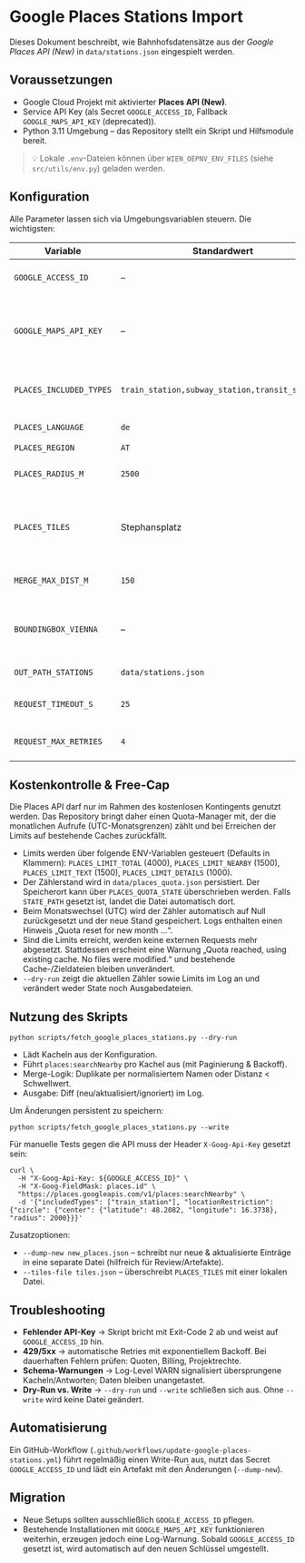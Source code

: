 # Google Places Stations Import

Dieses Dokument beschreibt, wie Bahnhofsdatensätze aus der *Google Places API (New)* in `data/stations.json` eingespielt werden.

## Voraussetzungen

* Google Cloud Projekt mit aktivierter **Places API (New)**.
* Service API Key (als Secret `GOOGLE_ACCESS_ID`, Fallback `GOOGLE_MAPS_API_KEY` \(deprecated\)).
* Python 3.11 Umgebung – das Repository stellt ein Skript und Hilfsmodule bereit.

> 💡 Lokale `.env`-Dateien können über `WIEN_OEPNV_ENV_FILES` (siehe `src/utils/env.py`) geladen werden.

## Konfiguration

Alle Parameter lassen sich via Umgebungsvariablen steuern. Die wichtigsten:

| Variable | Standardwert | Beschreibung |
| --- | --- | --- |
| `GOOGLE_ACCESS_ID` | – | **Pflicht.** Primärer API-Key für Google Places. |
| `GOOGLE_MAPS_API_KEY` | – | Deprecated Fallback – wird automatisch verwendet, falls `GOOGLE_ACCESS_ID` fehlt. |
| `PLACES_INCLUDED_TYPES` | `train_station,subway_station,transit_station` | Komma-separierte Liste von Place-Typen. |
| `PLACES_LANGUAGE` | `de` | Sprache der API-Antworten. |
| `PLACES_REGION` | `AT` | Regions-Bias. |
| `PLACES_RADIUS_M` | `2500` | Radius je Suchkachel (Meter). |
| `PLACES_TILES` | Stephansplatz | JSON-Liste von Tile-Zentren. Kann via `--tiles-file` überschrieben werden. |
| `MERGE_MAX_DIST_M` | `150` | Distanzschwelle für Duplikate (Meter). |
| `BOUNDINGBOX_VIENNA` | – | JSON-Objekt mit `min_lat`, `min_lng`, `max_lat`, `max_lng` zur Heuristik `in_vienna`. |
| `OUT_PATH_STATIONS` | `data/stations.json` | Zielpfad für das Stations-JSON. |
| `REQUEST_TIMEOUT_S` | `25` | HTTP Timeout je Request (Sekunden). |
| `REQUEST_MAX_RETRIES` | `4` | Maximale Retry-Versuche bei 429/5xx. |

## Kostenkontrolle & Free-Cap

Die Places API darf nur im Rahmen des kostenlosen Kontingents genutzt werden. Das Repository bringt daher einen Quota-Manager mit, der die monatlichen Aufrufe (UTC-Monatsgrenzen) zählt und bei Erreichen der Limits auf bestehende Caches zurückfällt.

* Limits werden über folgende ENV-Variablen gesteuert (Defaults in Klammern): `PLACES_LIMIT_TOTAL` (4000), `PLACES_LIMIT_NEARBY` (1500), `PLACES_LIMIT_TEXT` (1500), `PLACES_LIMIT_DETAILS` (1000).
* Der Zählerstand wird in `data/places_quota.json` persistiert. Der Speicherort kann über `PLACES_QUOTA_STATE` überschrieben werden. Falls `STATE_PATH` gesetzt ist, landet die Datei automatisch dort.
* Beim Monatswechsel (UTC) wird der Zähler automatisch auf Null zurückgesetzt und der neue Stand gespeichert. Logs enthalten einen Hinweis „Quota reset for new month …“.
* Sind die Limits erreicht, werden keine externen Requests mehr abgesetzt. Stattdessen erscheint eine Warnung „Quota reached, using existing cache. No files were modified.“ und bestehende Cache-/Zieldateien bleiben unverändert.
* `--dry-run` zeigt die aktuellen Zähler sowie Limits im Log an und verändert weder State noch Ausgabedateien.

## Nutzung des Skripts

```
python scripts/fetch_google_places_stations.py --dry-run
```

* Lädt Kacheln aus der Konfiguration.
* Führt `places:searchNearby` pro Kachel aus (mit Paginierung & Backoff).
* Merge-Logik: Duplikate per normalisiertem Namen oder Distanz < Schwellwert.
* Ausgabe: Diff (neu/aktualisiert/ignoriert) im Log.

Um Änderungen persistent zu speichern:

```
python scripts/fetch_google_places_stations.py --write
```

Für manuelle Tests gegen die API muss der Header `X-Goog-Api-Key` gesetzt sein:

```
curl \
  -H "X-Goog-Api-Key: ${GOOGLE_ACCESS_ID}" \
  -H "X-Goog-FieldMask: places.id" \
  "https://places.googleapis.com/v1/places:searchNearby" \
  -d '{"includedTypes": ["train_station"], "locationRestriction": {"circle": {"center": {"latitude": 48.2082, "longitude": 16.3738}, "radius": 2000}}}'
```

Zusatzoptionen:

* `--dump-new new_places.json` – schreibt nur neue & aktualisierte Einträge in eine separate Datei (hilfreich für Review/Artefakte).
* `--tiles-file tiles.json` – überschreibt `PLACES_TILES` mit einer lokalen Datei.

## Troubleshooting

* **Fehlender API-Key** → Skript bricht mit Exit-Code 2 ab und weist auf `GOOGLE_ACCESS_ID` hin.
* **429/5xx** → automatische Retries mit exponentiellem Backoff. Bei dauerhaften Fehlern prüfen: Quoten, Billing, Projektrechte.
* **Schema-Warnungen** → Log-Level WARN signalisiert übersprungene Kacheln/Antworten; Daten bleiben unangetastet.
* **Dry-Run vs. Write** → `--dry-run` und `--write` schließen sich aus. Ohne `--write` wird keine Datei geändert.

## Automatisierung

Ein GitHub-Workflow (`.github/workflows/update-google-places-stations.yml`) führt regelmäßig einen Write-Run aus, nutzt das Secret `GOOGLE_ACCESS_ID` und lädt ein Artefakt mit den Änderungen (`--dump-new`).

## Migration

* Neue Setups sollten ausschließlich `GOOGLE_ACCESS_ID` pflegen.
* Bestehende Installationen mit `GOOGLE_MAPS_API_KEY` funktionieren weiterhin, erzeugen jedoch eine Log-Warnung. Sobald `GOOGLE_ACCESS_ID` gesetzt ist, wird automatisch auf den neuen Schlüssel umgestellt.
